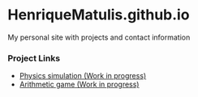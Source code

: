 # HenriqueMatulis.github.io
My personal site with projects and contact information

### Project Links
* [Physics simulation (Work in progress)](http://henriquematulis.github.io/Gravity/index.html)
* [Arithmetic game (Work in progress)](http://henriquematulis.github.io/Math/index.html)
